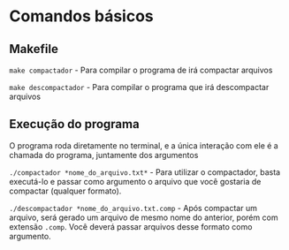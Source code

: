 # Comandos básicos

## Makefile

`make compactador` - Para compilar o programa de irá compactar arquivos

`make descompactador` - Para compilar o programa que irá descompactar arquivos

## Execução do programa

O programa roda diretamente no terminal, e a única interação com ele é a chamada do programa, juntamente dos argumentos

`./compactador *nome_do_arquivo.txt*` - Para utilizar o compactador, basta executá-lo e passar como argumento o arquivo que você gostaria de compactar (qualquer formato).

`./descompactador *nome_do_arquivo.txt.comp` - Após compactar um arquivo, será gerado um arquivo de mesmo nome do anterior, porém com extensão `.comp`. Você deverá passar arquivos desse formato como argumento.
